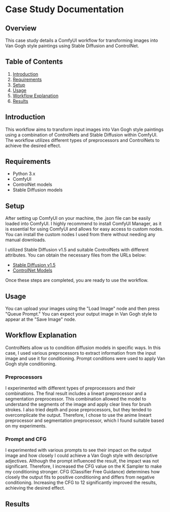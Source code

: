 # Case Study Documentation

## Overview

This case study details a ComfyUI workflow for transforming images into Van Gogh style paintings using Stable Diffusion and ControlNet.

## Table of Contents

1. [Introduction](#introduction)
2. [Requirements](#requirements)
3. [Setup](#setup)
4. [Usage](#usage)
5. [Workflow Explanation](#workflow-explanation)
6. [Results](#results)

## Introduction

This workflow aims to transform input images into Van Gogh style paintings using a combination of ControlNets and Stable Diffusion within ComfyUI. The workflow utilizes different types of preprocessors and ControlNets to achieve the desired effect.

## Requirements

- Python 3.x
- ComfyUI
- ControlNet models
- Stable Diffusion models

## Setup

After setting up ComfyUI on your machine, the .json file can be easily loaded into ComfyUI. I highly recommend to install ComfyUI Manager, as it is essential for using ComfyUI and allows for easy access to custom nodes. You can install the custom nodes I used from there without needing any manual downloads.

I utilized Stable Diffusion v1.5 and suitable ControlNets with different attributes. You can obtain the necessary files from the URLs below:

- [Stable Diffusion v1.5](https://huggingface.co/runwayml/stable-diffusion-v1-5)
- [ControlNet Models](https://huggingface.co/lllyasviel)

Once these steps are completed, you are ready to use the workflow.

## Usage

You can upload your images using the "Load Image" node and then press "Queue Prompt." You can expect your output image in Van Gogh style to appear at the "Save Image" node.

## Workflow Explanation

ControlNets allow us to condition diffusion models in specific ways. In this case, I used various preprocessors to extract information from the input image and use it for conditioning. Prompt conditions were used to apply Van Gogh style conditioning.

### Preprocessors

I experimented with different types of preprocessors and their combinations. The final result includes a lineart preprocessor and a segmentation preprocessor. This combination allowed the model to understand the segments of the image and apply clear lines for brush strokes. I also tried depth and pose preprocessors, but they tended to overcomplicate the output. Therefore, I chose to use the anime lineart preprocessor and segmentation preprocessor, which I found suitable based on my experiments.

### Prompt and CFG

I experimented with various prompts to see their impact on the output image and how closely I could achieve a Van Gogh style with descriptive adjectives. Although the prompt influenced the result, the impact was not significant. Therefore, I increased the CFG value on the K Sampler to make my conditioning stronger. CFG (Classifier Free Guidance) determines how closely the output fits to positive conditioning and differs from negative conditioning. Increasing the CFG to 12 significantly improved the results, achieving the desired effect.

## Results
